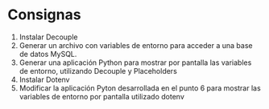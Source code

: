 # Consignas
1. Instalar Decouple
2. Generar un archivo con variables de entorno para acceder a
una base de datos MySQL.
3. Generar una aplicación Python para mostrar por pantalla las
variables de entorno, utilizando Decouple y Placeholders
4. Instalar Dotenv
5. Modificar la aplicación Pyton desarrollada en el punto 6 para
mostrar las variables de entorno por pantalla utilizado dotenv
